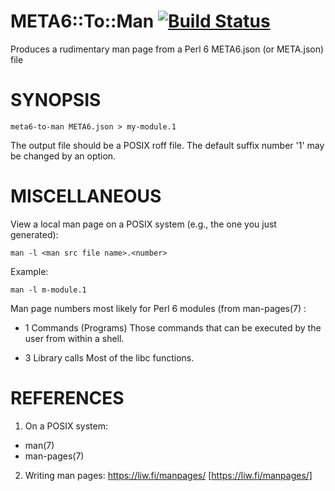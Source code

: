 # META6::To::Man  [![Build Status](https://travis-ci.org/tbrowder/META6-To-Man-Perl6.svg?branch=master)](https://travis-ci.org/tbrowder/META6-To-Man-Perl6)

Produces a rudimentary man page from a Perl 6 META6.json (or META.json) file

# SYNOPSIS

```perl6
meta6-to-man META6.json > my-module.1
```

The output file should be a POSIX roff file. The default suffix number '1' may be changed by an option.

# MISCELLANEOUS

View a local man page on a POSIX system (e.g., the one you just generated):

```perl6
man -l <man src file name>.<number>
```
Example:

```perl6
man -l m-module.1
```

Man page numbers most likely for Perl 6 modules (from man-pages(7) :

+ 1 Commands (Programs)
	Those commands that can be executed by the user from within a shell.

+ 3 Library calls
	Most of the libc functions.

# REFERENCES

1. On a POSIX system:

  + man(7)
  + man-pages(7)

2. Writing man pages: https://liw.fi/manpages/ [https://liw.fi/manpages/]
